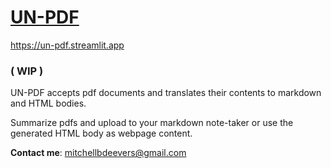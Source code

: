 # [UN-PDF](https://un-pdf.streamlit.app)

<https://un-pdf.streamlit.app>

### ( WIP )

UN-PDF accepts pdf documents and translates their contents to markdown and HTML bodies.

Summarize pdfs and upload to your markdown note-taker or use the generated HTML body as webpage content.

**Contact me**: <mitchellbdeevers@gmail.com>
